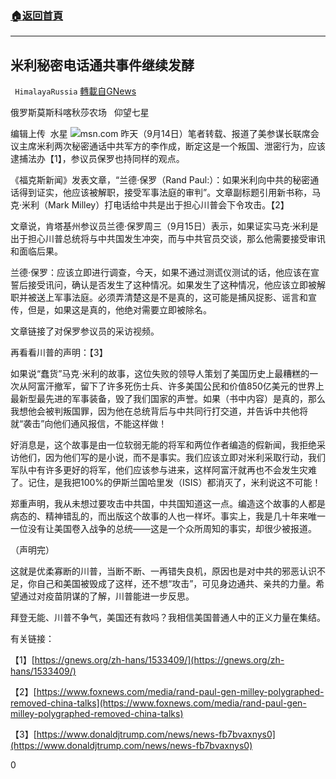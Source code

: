 ###  [:house:返回首頁](https://github.com/ourhimalayas/txt)
---


## 米利秘密电话通共事件继续发酵
` HimalayaRussia` [轉載自GNews](https://gnews.org/zh-hans/1534933/)

俄罗斯莫斯科喀秋莎农场   仰望七星

编辑上传  水星
![](https://assets.gnews.org/wp-content/uploads/2021/09/M-1.jpg)msn.com
昨天（9月14日）笔者转载、报道了美参谋长联席会议主席米利两次秘密通话中共军方的李作成，断定这是一个叛国、泄密行为，应该逮捕法办【1】，参议员保罗也持同样的观点。

《福克斯新闻》发表文章，“兰德·保罗（Rand Paul:）：如果米利向中共的秘密通话得到证实，他应该被解职，接受军事法庭的审判”。文章副标题引用新书称，马克·米利（Mark Milley）打电话给中共是出于担心川普会下令攻击。【2】

文章说，肯塔基州参议员兰德·保罗周三（9月15日）表示，如果证实马克·米利是出于担心川普总统将与中共国发生冲突，而与中共官员交谈，那么他需要接受审讯和面临后果。

兰德·保罗：应该立即进行调查，今天，如果不通过测谎仪测试的话，他应该在宣誓后接受讯问，确认是否发生了这种情况。如果发生了这种情况，他应该立即被解职并被送上军事法庭。必须弄清楚这是不是真的，这可能是捕风捉影、谣言和宣传，但是，如果这是真的，他绝对需要立即被除名。

文章链接了对保罗参议员的采访视频。

再看看川普的声明：【3】

如果说“蠢货”马克·米利的故事，这位失败的领导人策划了美国历史上最糟糕的一次从阿富汗撤军，留下了许多死伤士兵、许多美国公民和价值850亿美元的世界上最新型最先进的军事装备，毁了我们国家的声誉。如果（书中内容）是真的，那么我想他会被判叛国罪，因为他在总统背后与中共同行打交道，并告诉中共他将就“袭击”向他们通风报信，不能这样做！

好消息是，这个故事是由一位软弱无能的将军和两位作者编造的假新闻，我拒绝采访他们，因为他们写的是小说，而不是事实。我们应该立即对米利采取行动，我们军队中有许多更好的将军，他们应该参与进来，这样阿富汗就再也不会发生灾难了。记住，是我把100%的伊斯兰国哈里发（ISIS）都消灭了，米利说这不可能！

郑重声明，我从未想过要攻击中共国，中共国知道这一点。编造这个故事的人都是病态的、精神错乱的，而出版这个故事的人也一样坏。事实上，我是几十年来唯一一位没有让美国卷入战争的总统——这是一个众所周知的事实，却很少被报道。

（声明完）

这就是优柔寡断的川普，当断不断、一再错失良机，原因也是对中共的邪恶认识不足，你自己和美国被毁成了这样，还不想“攻击”，可见身边通共、亲共的力量。希望通过对疫苗阴谋的了解，川普能进一步反思。

拜登无能、川普不争气，美国还有救吗？我相信美国普通人中的正义力量在集结。

有关链接：

【1】[https://gnews.org/zh-hans/1533409/](https://gnews.org/zh-hans/1533409/)

【2】[https://www.foxnews.com/media/rand-paul-gen-milley-polygraphed-removed-china-talks](https://www.foxnews.com/media/rand-paul-gen-milley-polygraphed-removed-china-talks)

【3】[https://www.donaldjtrump.com/news/news-fb7bvaxnys0](https://www.donaldjtrump.com/news/news-fb7bvaxnys0)

0
